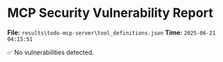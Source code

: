 # MCP Security Vulnerability Report
**File:** `results\todo-mcp-server\tool_definitions.json`
**Time:** `2025-06-21 04:15:51`

✅ No vulnerabilities detected.